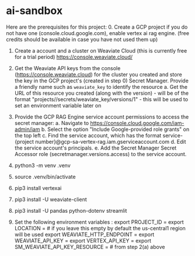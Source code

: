 # ai-sandbox
Here are the prerequisites for this project:
0. Create a GCP project if you do not have one (console.cloud.google.com), enable vertex ai rag engine. (free credits should be available in case you have not used them up)
1. Create a account and a cluster on Weaviate Cloud (this is currently free for a trial period) https://console.weaviate.cloud/
2. Get the Weaviate API keys from the console (https://console.weaviate.cloud) for the cluster you created and store the key in the GCP project's (created in step 0) Secret Manager.
   Provide a friendly name such as `weaviate_key` to identify the resource
   a. Get the URL of this resource you created (along with the version) - will be of the format "projects/<project id>/secrets/weaviate_key/versions/1"  - this will be used to set an environment variable later on
3. Provide the GCP RAG Engine service account permissions to access the secret manager:
   a. Navigate to https://console.cloud.google.com/iam-admin/iam
   b. Select the option "Include Google-provided role grants" on the top left
   c. Find the service account, which has the format service-{project number}@gcp-sa-vertex-rag.iam.gserviceaccount.com 
   d. Edit the service account's principals.
   e. Add the Secret Manager Secret Accessor role (secretmanager.versions.access) to the service account.
   
4. python3 -m venv .venv
5. source .venv/bin/activate
6. pip3 install vertexai
7. pip3 install -U weaviate-client
8. pip3 install -U pandas python-dotenv streamlit
9. Set the following environment variables :
   export PROJECT_ID = <your GCP project ID>
   export LOCATION = <your GCP cloud region> # if you leave this empty by default the us-central1 region will be used
   export WEAVIATE_HTTP_ENDPOINT = <your weaviate cluster endpoint>
   export WEAVIATE_API_KEY = <your weaviate api key>
   export VERTEX_API_KEY = <your vertex api key>
   export SM_WEAVIATE_API_KEY_RESOURCE = <your GCP secret manager location where you stored the weaviate key> # from step 2(a) above
   
   
